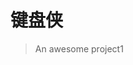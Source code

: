 <!--
 * @Description: 快速开始
 * @Date: 2020-03-08 22:26:34
 * @LastEditors: Lorin
 * @LastEditTime: 2020-03-08 22:32:05
 -->
# 键盘侠

> An awesome project1